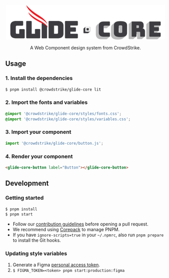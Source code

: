 <div align="center">
  <a href="https://glide-core.crowdstrike-ux.workers.dev">
    <picture alt="Glide Core Logo">
      <source srcset="https://github.com/CrowdStrike/glide-core/blob/main/.github/logos/light.png?raw=true" media="(prefers-color-scheme: light)" />
      <source srcset="https://github.com/CrowdStrike/glide-core/blob/main/.github/logos/dark.png?raw=true" media="(prefers-color-scheme: dark)" />
      <img src="https://github.com/CrowdStrike/glide-core/blob/main/.github/logos/light.png?raw=true" width="500" />
    </picture>

  </a>

  <p align="center"> 
    A Web Component design system from CrowdStrike.
  </p>
</div>

## Usage

### 1. Install the dependencies

```bash
$ pnpm install @crowdstrike/glide-core lit
```

### 2. Import the fonts and variables

```css
@import '@crowdstrike/glide-core/styles/fonts.css';
@import '@crowdstrike/glide-core/styles/variables.css';
```

### 3. Import your component

```js
import '@crowdstrike/glide-core/button.js';
```

### 4. Render your component

```html
<glide-core-button label="Button"></glide-core-button>
```

## Development

### Getting started

```bash
$ pnpm install
$ pnpm start
```

- Follow our [contribution guidelines](./CONTRIBUTING.md) before opening a pull request.
- We recommend using [Corepack](https://pnpm.io/installation#using-corepack) to manage PNPM.
- If you have `ignore-scripts=true` in your `~/.npmrc`, also run `pnpm prepare` to install the Git hooks.

### Updating style variables

1. Generate a Figma [personal access token](https://help.figma.com/hc/en-us/articles/8085703771159-Manage-personal-access-tokens).
1. `$ FIGMA_TOKEN=<token> pnpm start:production:figma`
